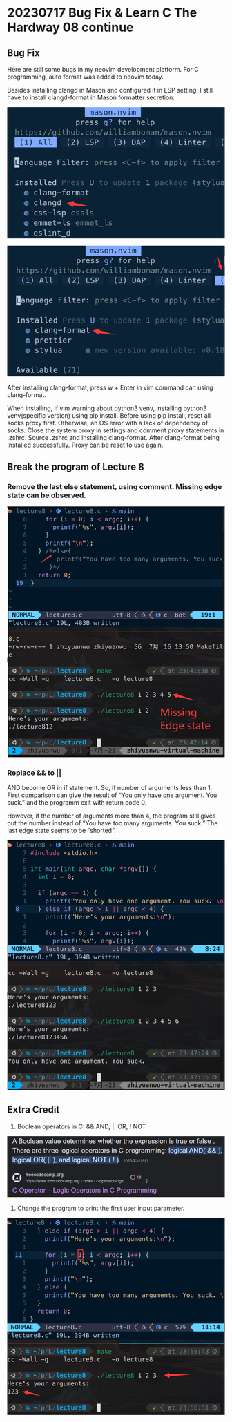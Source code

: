 # 20230717 Bug Fix & Learn C The Hardway 08 continue

## Bug Fix

Here are still some bugs in my neovim development platform.  For C programming, auto format was added to neovim today.

Besides installing clangd in Mason and configured it in LSP setting, I still have to install clangd-format in Mason formatter secretion:

![Untitled](IMAGE/Untitled.png)

![Untitled](IMAGE/Untitled%201.png)

After installing clang-format, press w + Enter in vim command can using clang-format.  

When installing, if vim warning about python3 venv, installing python3 venv(specific version) using pip install.  Before using pip install, reset all socks proxy first.  Otherwise, an OS error with a lack of dependency of socks.  Close the system proxy in settings and comment proxy statements in .zshrc. Source .zshrc and installing clang-format.  After clang-format being installed successfully.  Proxy can be reset to use again.

## Break the program of Lecture 8

### Remove the last else statement, using comment.  Missing edge state can be observed.

![Untitled](IMAGE/Untitled%202.png)

### Replace && to ||

AND become OR in if statement.  So, if number of arguments less than 1. First comparison can give the result of “You only have one argument. You suck.” and the programm exit with return code 0.

However, if the number of arguments more than 4, the program still gives out the number instead of “You have too many arguments. You suck.”  The last edge state seems to be “shorted”.

![Untitled](IMAGE/Untitled%203.png)

## Extra Credit

1. Boolean operators in C: && AND, || OR, ! NOT

![Untitled](IMAGE/Untitled%204.png)

1. Change the program to print the first user input parameter.

![Untitled](IMAGE/Untitled%205.png)